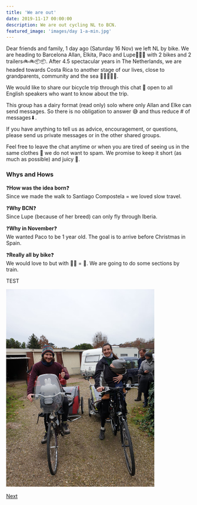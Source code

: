 ```yaml
---
title: 'We are out'
date: 2019-11-17 00:00:00
description: We are out cycling NL to BCN.
featured_image: 'images/day 1-a-min.jpg'
---
```


Dear friends and family, 1 day ago (Saturday 16 Nov) we left NL by bike. We are heading to Barcelona Allan, Elkita, Paco and Lupe👫👶🐶 with 2 bikes and 2 trailers🚲🚲📦📦. After 4.5 spectacular years in The Netherlands, we are headed towards Costa Rica to another stage of our lives, close to grandparents, community and the sea 👬👭👬🚶🌊.

We would like to share our bicycle trip through this chat 💬 open to all English speakers who want to know about the trip.

This group has a dairy format (read only) solo where only Allan and Elke can send messages. So there is no obligation to answer 😅 and thus reduce # of messages⬇.

If you have anything to tell us as advice, encouragement, or questions, please send us private messages or in the other shared groups.

Feel free to leave the chat anytime or when you are tired of seeing us in the same clothes 😬 we do not want to spam. We promise to keep it short (as much as possible) and juicy 🍊.


### Whys and Hows
❓**How was the idea born**❓ <br>
Since we made the walk to Santiago Compostela = we loved slow travel.

❓**Why BCN**❓<br>
Since Lupe (because of her breed) can only fly through Iberia.

❓**Why in November**❓<br>
We wanted Paco to be 1 year old. The goal is to arrive before Christmas in Spain.

❓**Really all by bike**❓ <br>
We would love to but with 👶🐶 = 🐢. We are going to do some sections by train.

TEST


<div class="gallery" data-columns="1">
	<img src="/images/day 1-a-min.jpg" style="max-width:80%;" >
</div>

<a href="https://allanpcampbell.github.io/blog/day-1" class="button button--large">Next</a>
